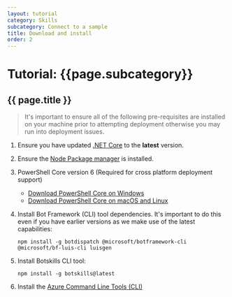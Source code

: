 ```yaml
---
layout: tutorial
category: Skills
subcategory: Connect to a sample
title: Download and install
order: 2
---
```


# Tutorial: {{page.subcategory}} 

## {{ page.title }}

> It's important to ensure all of the following pre-requisites are installed on your machine prior to attempting deployment otherwise you may run into deployment issues.

1. Ensure you have updated [.NET Core](https://www.microsoft.com/net/download) to the **latest** version.  
1. Ensure the [Node Package manager](https://nodejs.org/en/) is installed.
1. PowerShell Core version 6 (Required for cross platform deployment support)
   * [Download PowerShell Core on Windows](https://aka.ms/getps6-windows)
   * [Download PowerShell Core on macOS and Linux](https://aka.ms/getps6-linux)
1. Install  Bot Framework (CLI) tool dependencies. It's important to do this even if you have earlier versions as we make use of the latest capabilities:

   ```
   npm install -g botdispatch @microsoft/botframework-cli @microsoft/bf-luis-cli luisgen
   ```

1. Install Botskills CLI tool:
   
   ```
   npm install -g botskills@latest
   ```

1. Install the [Azure Command Line Tools (CLI)](https://docs.microsoft.com/en-us/cli/azure/install-azure-cli-windows?view=azure-cli-latest)